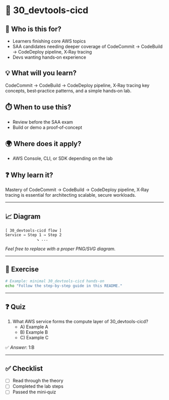 # 📁 30_devtools-cicd

## 🧭 Who is this for?
- Learners finishing core AWS topics
- SAA candidates needing deeper coverage of CodeCommit → CodeBuild → CodeDeploy pipeline, X‑Ray tracing
- Devs wanting hands‑on experience

## 💡 What will you learn?
CodeCommit → CodeBuild → CodeDeploy pipeline, X‑Ray tracing key concepts, best‑practice patterns, and a simple hands‑on lab.

## ⏱️ When to use this?
- Review before the SAA exam
- Build or demo a proof‑of‑concept

## 🌍 Where does it apply?
- AWS Console, CLI, or SDK depending on the lab

## ❓ Why learn it?
Mastery of CodeCommit → CodeBuild → CodeDeploy pipeline, X‑Ray tracing is essential for architecting scalable, secure workloads.

---

## 📈 Diagram
```
[ 30_devtools-cicd flow ]
Service → Step 1 → Step 2
              ↘︎ ...
```
_Feel free to replace with a proper PNG/SVG diagram._

---

## 📝 Exercise
```bash
# Example: minimal 30_devtools-cicd hands‑on
echo "Follow the step‑by‑step guide in this README."
```

---

## ❓ Quiz
1. What AWS service forms the compute layer of 30_devtools-cicd?  
   - A) Example A  
   - B) Example B  
   - C) Example C

✅ *Answer*: 1:B

---

## ✅ Checklist
- [ ] Read through the theory
- [ ] Completed the lab steps
- [ ] Passed the mini‑quiz
